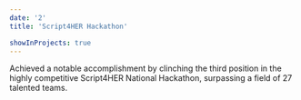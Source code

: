 ```yaml
---
date: '2'
title: 'Script4HER Hackathon'

showInProjects: true
---
```


Achieved a notable accomplishment by clinching the third position in the highly competitive Script4HER National Hackathon, surpassing a field of 27 talented teams.
